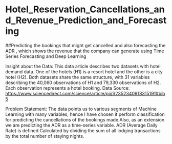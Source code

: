 # Hotel_Reservation_Cancellations_and_Revenue_Prediction_and_Forecasting
##Predicting the bookings that might get cancelled and also forecasting the ADR , which shows the revenue that the company can generate using Time Series Forecasting and Deep Learning

Insight about the Data:
This data article describes two datasets with hotel demand data. One of the hotels (H1) is a resort hotel and the other is a city hotel (H2). Both datasets share the same structure, with 31 variables describing the 40,060 observations of H1 and 79,330 observations of H2. Each observation represents a hotel booking.
Data Source: https://www.sciencedirect.com/science/article/pii/S2352340918315191#bib5 

Problem Statement:
The data points us to various segments of Machine Learning with many variables, hence I have chosen it perform classification for predicting the cancellations of the bookings made.Also, as an extension we are predicting the ADR as a time-series variable.
ADR (Average Daily Rate) is defined Calculated by dividing the sum of all lodging transactions by the total number of staying nights.

